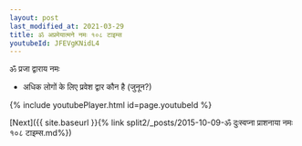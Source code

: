 ```yaml
---
layout: post
last_modified_at: 2021-03-29
title: ॐ अप्रमेयात्मने नमः १०८ टाइम्स
youtubeId: JFEVgKNidL4
---
```

 
 
 ॐ प्रजा द्वाराय नमः  
 
 -  अधिक लोगों के लिए प्रवेश द्वार कौन है (जुनून?) 
 
  
 
  
 
 
 
 
 
 


{% include youtubePlayer.html id=page.youtubeId %}
 
[Next]({{ site.baseurl }}{% link  split2/_posts/2015-10-09-ॐ दुःस्वप्ना प्राशनाया नमः १०८ टाइम्स.md%})
 
